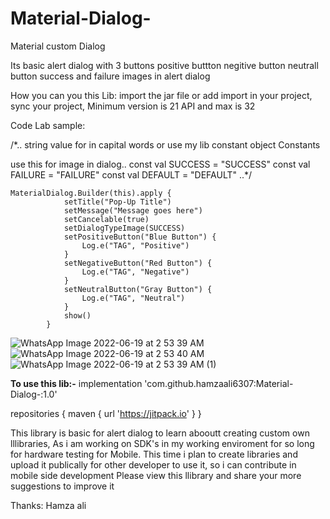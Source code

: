 # Material-Dialog-
Material custom Dialog 

Its basic alert dialog with 3 buttons
 positive buttton
 negitive button 
 neutrall button
 success and failure images in alert dialog

How you can you this Lib:
  import the jar file or add import in your project, sync your project, 
  Minimum version is 21 API and max is 32 
  
 Code Lab sample:
 
  /*..
string value for in capital words or use my lib constant  object Constants
    
use this for image in dialog..
   const val SUCCESS = "SUCCESS"
   const val FAILURE = "FAILURE"
   const val DEFAULT = "DEFAULT"
 ..*/
 
    MaterialDialog.Builder(this).apply {
                setTitle("Pop-Up Title")
                setMessage("Message goes here")
                setCancelable(true)
                setDialogTypeImage(SUCCESS) 
                setPositiveButton("Blue Button") {
                    Log.e("TAG", "Positive")
                }
                setNegativeButton("Red Button") {
                    Log.e("TAG", "Negative")
                }
                setNeutralButton("Gray Button") {
                    Log.e("TAG", "Neutral")
                }
                show()
            }
 
![WhatsApp Image 2022-06-19 at 2 53 39 AM](https://user-images.githubusercontent.com/26882014/174458412-17eaf75f-b089-4e48-b1a7-baa5e447bf80.jpeg)
![WhatsApp Image 2022-06-19 at 2 53 40 AM](https://user-images.githubusercontent.com/26882014/174458418-59ebadf5-5ac4-4a68-80f7-0239d44c4844.jpeg)
![WhatsApp Image 2022-06-19 at 2 53 39 AM (1)](https://user-images.githubusercontent.com/26882014/174458424-af08e02b-fa51-448d-a305-371dc104089d.jpeg)


**To use this lib:-**
implementation 'com.github.hamzaali6307:Material-Dialog-:1.0'

repositories {
        maven { url 'https://jitpack.io' } 
    }



This library is basic for alert dialog to learn abooutt creating custom own lllibraries, As i am working on SDK's in my working enviroment for so long for hardware testing for Mobile. This time i plan to create libraries and upload it publically for other developer to use it, so i can contribute in mobile side development
Please view this llibrary and share your more suggestions to improve it 

Thanks: Hamza ali
